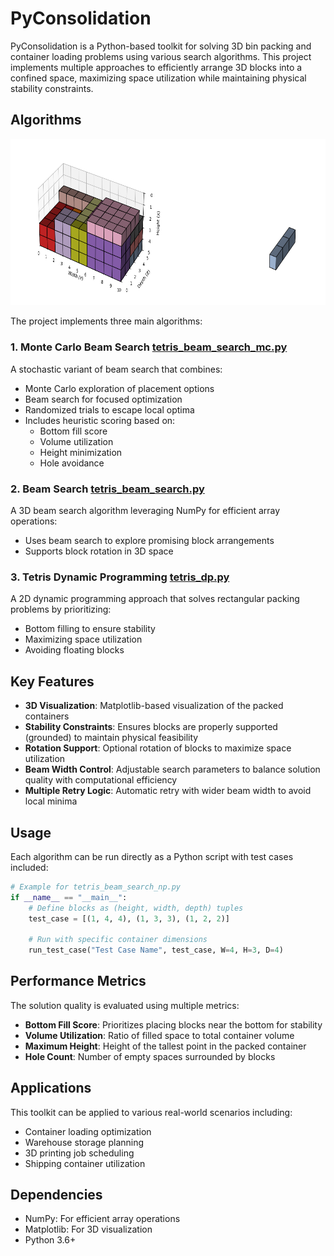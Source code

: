 # PyConsolidation

PyConsolidation is a Python-based toolkit for solving 3D bin packing and container loading problems using various search algorithms. This project implements multiple approaches to efficiently arrange 3D blocks into a confined space, maximizing space utilization while maintaining physical stability constraints.

## Algorithms
<div style="display: flex; justify-content: space-around; align-items: center;">
    <div>
        <img src="./bsmc.png" alt="Monte Carlo Beam Search" style="width:auto; height: 200pt;">
    </div>
    <div>
        <img src="./animated_bsmc.gif" alt="Animated Monte Carlo Beam Search" style="width:auto; height: 200pt;">
    </div>
</div>

The project implements three main algorithms:

### 1. Monte Carlo Beam Search [tetris_beam_search_mc.py](./tetris_beam_search_mc.py)
A stochastic variant of beam search that combines:
- Monte Carlo exploration of placement options
- Beam search for focused optimization
- Randomized trials to escape local optima
- Includes heuristic scoring based on:
  - Bottom fill score
  - Volume utilization
  - Height minimization
  - Hole avoidance

### 2. Beam Search [tetris_beam_search.py](./tetris_beam_search.py)
A 3D beam search algorithm leveraging NumPy for efficient array operations:
- Uses beam search to explore promising block arrangements
- Supports block rotation in 3D space


### 3. Tetris Dynamic Programming [tetris_dp.py](./tetris_dp.py)
A 2D dynamic programming approach that solves rectangular packing problems by prioritizing:
- Bottom filling to ensure stability
- Maximizing space utilization
- Avoiding floating blocks

## Key Features

- **3D Visualization**: Matplotlib-based visualization of the packed containers
- **Stability Constraints**: Ensures blocks are properly supported (grounded) to maintain physical feasibility
- **Rotation Support**: Optional rotation of blocks to maximize space utilization
- **Beam Width Control**: Adjustable search parameters to balance solution quality with computational efficiency
- **Multiple Retry Logic**: Automatic retry with wider beam width to avoid local minima

## Usage

Each algorithm can be run directly as a Python script with test cases included:

```python
# Example for tetris_beam_search_np.py
if __name__ == "__main__":
    # Define blocks as (height, width, depth) tuples
    test_case = [(1, 4, 4), (1, 3, 3), (1, 2, 2)]
    
    # Run with specific container dimensions
    run_test_case("Test Case Name", test_case, W=4, H=3, D=4)
```

## Performance Metrics

The solution quality is evaluated using multiple metrics:
- **Bottom Fill Score**: Prioritizes placing blocks near the bottom for stability
- **Volume Utilization**: Ratio of filled space to total container volume
- **Maximum Height**: Height of the tallest point in the packed container
- **Hole Count**: Number of empty spaces surrounded by blocks

## Applications

This toolkit can be applied to various real-world scenarios including:
- Container loading optimization
- Warehouse storage planning
- 3D printing job scheduling
- Shipping container utilization

## Dependencies

- NumPy: For efficient array operations
- Matplotlib: For 3D visualization
- Python 3.6+
